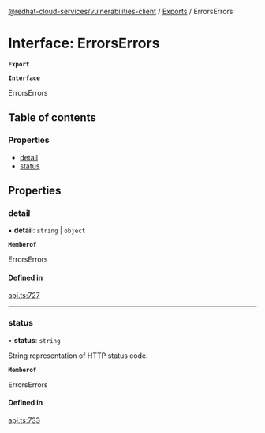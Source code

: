 [@redhat-cloud-services/vulnerabilities-client](../README.md) / [Exports](../modules.md) / ErrorsErrors

# Interface: ErrorsErrors

**`Export`**

**`Interface`**

ErrorsErrors

## Table of contents

### Properties

- [detail](ErrorsErrors.md#detail)
- [status](ErrorsErrors.md#status)

## Properties

### detail

• **detail**: `string` \| `object`

**`Memberof`**

ErrorsErrors

#### Defined in

[api.ts:727](https://github.com/RedHatInsights/javascript-clients/blob/master/packages/vulnerabilities/api.ts#L727)

___

### status

• **status**: `string`

String representation of HTTP status code.

**`Memberof`**

ErrorsErrors

#### Defined in

[api.ts:733](https://github.com/RedHatInsights/javascript-clients/blob/master/packages/vulnerabilities/api.ts#L733)
